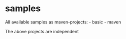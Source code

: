 samples
=======

All available samples as maven-projects:
	- basic
	- maven
	
The above projects are independent
